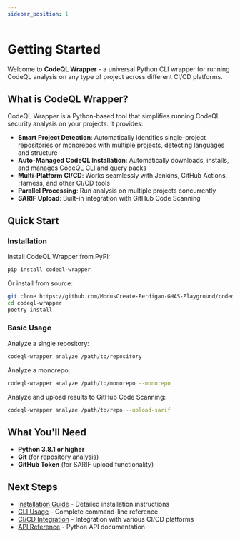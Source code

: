 ```yaml
---
sidebar_position: 1
---
```


# Getting Started

Welcome to **CodeQL Wrapper** - a universal Python CLI wrapper for running CodeQL analysis on any type of project across different CI/CD platforms.

## What is CodeQL Wrapper?

CodeQL Wrapper is a Python-based tool that simplifies running CodeQL security analysis on your projects. It provides:

- **Smart Project Detection**: Automatically identifies single-project repositories or monorepos with multiple projects, detecting languages and structure
- **Auto-Managed CodeQL Installation**: Automatically downloads, installs, and manages CodeQL CLI and query packs
- **Multi-Platform CI/CD**: Works seamlessly with Jenkins, GitHub Actions, Harness, and other CI/CD tools
- **Parallel Processing**: Run analysis on multiple projects concurrently
- **SARIF Upload**: Built-in integration with GitHub Code Scanning

## Quick Start

### Installation

Install CodeQL Wrapper from PyPI:

```bash
pip install codeql-wrapper
```

Or install from source:

```bash
git clone https://github.com/ModusCreate-Perdigao-GHAS-Playground/codeql-wrapper.git
cd codeql-wrapper
poetry install
```

### Basic Usage

Analyze a single repository:

```bash
codeql-wrapper analyze /path/to/repository
```

Analyze a monorepo:

```bash
codeql-wrapper analyze /path/to/monorepo --monorepo
```

Analyze and upload results to GitHub Code Scanning:

```bash
codeql-wrapper analyze /path/to/repo --upload-sarif
```

## What You'll Need

- **Python 3.8.1 or higher**
- **Git** (for repository analysis)
- **GitHub Token** (for SARIF upload functionality)

## Next Steps

- [Installation Guide](./installation) - Detailed installation instructions
- [CLI Usage](./cli-usage) - Complete command-line reference
- [CI/CD Integration](./cicd-integration) - Integration with various CI/CD platforms
- [API Reference](./api) - Python API documentation
